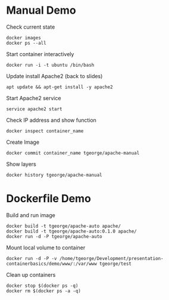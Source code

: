 # Manual Demo

Check current state

    docker images
    docker ps --all

Start container interactively

    docker run -i -t ubuntu /bin/bash
    
Update install Apache2 (back to slides)

    apt update && apt-get install -y apache2

Start Apache2 service

    service apache2 start

Check IP address and show function

    docker inspect container_name

Create Image

    docker commit container_name tgeorge/apache-manual
    
Show layers

    docker history tgeorge/apache-manual

# Dockerfile Demo

Build and run image

    docker build -t tgeorge/apache-auto apache/
    docker build -t tgeorge/apache-auto:0.1.0 apache/
    docker run -d -P tgeorge/apache-auto

Mount local volume to container

    docker run -d -P -v /home/tgeorge/Development/presentation-containerbasics/demo/www/:/var/www tgeorge/test
    
Clean up containers
    
    docker stop $(docker ps -q)
    docker rm $(docker ps -a -q)
